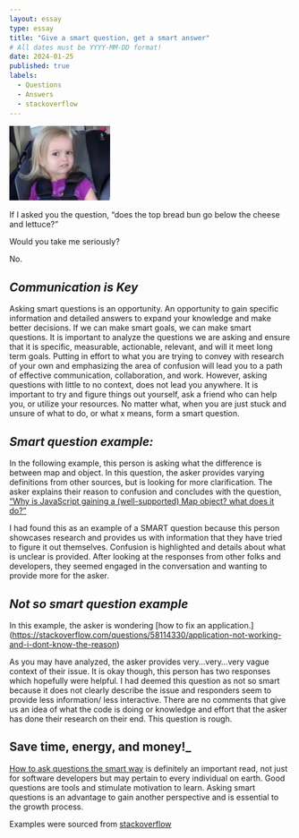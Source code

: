 ```yaml
---
layout: essay
type: essay
title: "Give a smart question, get a smart answer"
# All dates must be YYYY-MM-DD format!
date: 2024-01-25
published: true
labels:
  - Questions
  - Answers
  - stackoverflow
---
```

<img width="180px" class="rounded float-start pe-4" src="../img/little side eye.png"> 

If I asked you the question, “does the top bread bun go below the cheese and lettuce?”

Would you take me seriously?                                                                                                                                                    

No.                                                                                                                                             
                                                                                                                                                            


## _Communication is Key_
Asking smart questions is an opportunity. An opportunity to gain specific information and detailed answers to expand your knowledge and make better decisions. If we can make smart goals, we can make smart questions. It is important to analyze the questions we are asking and ensure that it is specific, measurable, actionable, relevant, and will it meet long term goals. Putting in effort to what you are trying to convey with research of your own and emphasizing the area of confusion will lead you to a path of effective communication, collaboration, and work. However, asking questions with little to no context, does not lead you anywhere. It is important to try and figure things out yourself, ask a friend who can help you, or utilize your resources. No matter what, when you are just stuck and unsure of what to do, or what x means, form a smart question.

## _Smart question example:_

In the following example, this person is asking what the difference is between map and object. In this question, the asker provides varying definitions from other sources, but is looking for more clarification. The asker explains their reason to confusion and concludes with the question, [“Why is JavaScript gaining a (well-supported) Map object? what does it do?”](https://stackoverflow.com/questions/18541940/map-vs-object-in-javascript)

I had found this as an example of a SMART question because this person showcases research and provides us with information that they have tried to figure it out themselves. Confusion is highlighted and details about what is unclear is provided. After looking at the responses from other folks and developers, they seemed engaged in the conversation and wanting to provide more for the asker.

## _Not so smart question example_
In this example, the asker is wondering [how to fix an application.] (https://stackoverflow.com/questions/58114330/application-not-working-and-i-dont-know-the-reason)

As you may have analyzed, the asker provides very…very…very vague context of their issue. It is okay though, this person has two responses which hopefully were helpful. I had deemed this question as not so smart because it does not clearly describe the issue and responders seem to provide less information/ less interactive. There are no comments that give us an idea of what the code is doing or knowledge and effort that the asker has done their research on their end. This question is rough. 

## Save time, energy, and money!_
[How to ask questions the smart way](http://www.catb.org/esr/faqs/smart-questions.html) is definitely an important read, not just for software developers but may pertain to every individual on earth. Good questions are tools and stimulate motivation to learn. Asking smart questions is an advantage to gain another perspective and is essential to the growth process. 




Examples were sourced from [stackoverflow](https://stackoverflow.com/) 

